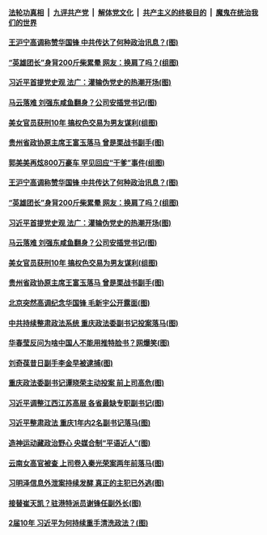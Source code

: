 

####  [法轮功真相](../../../../basic/blob/master/README.md?t=02222331) &nbsp;|&nbsp; [九评共产党](../../../../9ping.md/blob/master/README.md?t=02222331) &nbsp;|&nbsp; [解体党文化](../../../../jtdwh.md/blob/master/README.md?t=02222331)  &nbsp;|&nbsp; [共产主义的终极目的](../../../../gczydzjmd.md/blob/master/README.md?t=02222331) &nbsp;|&nbsp; [魔鬼在统治我们的世界](../../../../mgztzwmdsj.md/blob/master/README.md?t=02222331) 

#### [王沪宁高调称赞华国锋 中共传达了何种政治讯息？(图)](../pages/p2/963368.md?t=02222331) 

#### [“英雄团长”身背200斤柴累晕 网友：换肩了吗？(组图)](../pages/p2/963353.md?t=02222331) 

#### [习近平首提党史观 法广：灌输伪党史的热潮开场(图)](../pages/p2/963332.md?t=02222331) 

#### [马云落难 刘强东咸鱼翻身？公司安插党书记(图)](../pages/p2/963269.md?t=02222331) 

#### [美女官员获刑10年 搞权色交易为男友谋利(组图)](../pages/p2/963239.md?t=02222331) 

#### [贵州省政协原主席王富玉落马 曾是栗战书副手(图)](../pages/p2/963247.md?t=02222331) 

#### [郭美美再炫800万豪车 罕见回应“干爹”事件(组图)](../pages/p2/963360.md?t=02222331) 

#### [王沪宁高调称赞华国锋 中共传达了何种政治讯息？(图)](../pages/p2/963368.md?t=02222331) 

#### [“英雄团长”身背200斤柴累晕 网友：换肩了吗？(组图)](../pages/p2/963353.md?t=02222331) 

#### [习近平首提党史观 法广：灌输伪党史的热潮开场(图)](../pages/p2/963332.md?t=02222331) 

#### [马云落难 刘强东咸鱼翻身？公司安插党书记(图)](../pages/p2/963269.md?t=02222331) 


#### [美女官员获刑10年 搞权色交易为男友谋利(组图)](../pages/p2/963239.md?t=02222331) 

#### [贵州省政协原主席王富玉落马 曾是栗战书副手(图)](../pages/p2/963247.md?t=02222331) 

#### [北京突然高调纪念华国锋 毛新宇公开露面(图)](../pages/p2/963190.md?t=02222331) 

#### [中共持续整肃政法系统 重庆政法委副书记投案落马(图)](../pages/p2/963178.md?t=02222331) 

#### [华春莹反问为啥中国人不能用推特脸书？网爆笑(图)](../pages/p2/963117.md?t=02222331) 

#### [刘奇葆昔日副手李金早被逮捕(图)](../pages/p2/963162.md?t=02222331) 

#### [重庆政法委副书记谭晓荣主动投案 前上司高危(图)](../pages/p2/963135.md?t=02222331) 

#### [习近平调整江西江苏高层 各省最缺专职副书记(图)](../pages/p2/963080.md?t=02222331) 

#### [习近平整肃政法 重庆1年内2名副书记落马(图)](../pages/p2/963076.md?t=02222331) 

#### [造神运动藏政治野心 央媒合制“平语近人”(图)](../pages/p2/963011.md?t=02222331) 

#### [云南女高官被查 上司卷入秦光荣案两年前落马(图)](../pages/p2/963030.md?t=02222331) 

#### [习明泽信息外泄案持续发酵 真正的主犯已外逃(图)](../pages/p2/963029.md?t=02222331) 

#### [接替崔天凯？驻港特派员谢锋任副外长(图)](../pages/p2/963023.md?t=02222331) 

#### [2届10年 习近平为何持续重手清洗政法？(图)](../pages/p2/962970.md?t=02222331) 

